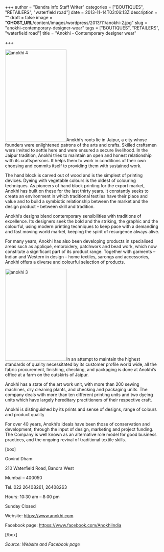 +++
author = "Bandra info Staff Writer"
categories = ["BOUTIQUES", "RETAILERS", "waterfield road"]
date = 2013-11-14T03:06:13Z
description = ""
draft = false
image = "__GHOST_URL__/content/images/wordpress/2013/11/anokhi-2.jpg"
slug = "anokhi-contemporary-designer-wear"
tags = ["BOUTIQUES", "RETAILERS", "waterfield road"]
title = "Anokhi - Contemporary designer wear"

+++


<p><a href="https://i1.wp.com/bandra.info/wp-content/uploads/2013/11/anokhi-4.jpg?ssl=1"><img loading="lazy" class="size-medium wp-image-4692 alignright" alt="anokhi 4" src="https://i1.wp.com/bandra.info/wp-content/uploads/2013/11/anokhi-4.jpg?resize=200%2C300&#038;ssl=1" width="200" height="300" srcset="https://i1.wp.com/bandra.info/wp-content/uploads/2013/11/anokhi-4.jpg?resize=200%2C300&amp;ssl=1 200w, https://i1.wp.com/bandra.info/wp-content/uploads/2013/11/anokhi-4.jpg?w=300&amp;ssl=1 300w" sizes="(max-width: 200px) 100vw, 200px" data-recalc-dims="1" /></a>Anokhi&#8217;s roots lie in Jaipur, a city whose founders were enlightened patrons of the arts and crafts. Skilled craftsmen were invited to settle here and were ensured a secure livelihood. In the Jaipur tradition, Anokhi tries to maintain an open and honest relationship with its craftspersons. It helps them to work in conditions of their own choosing and commits itself to providing them with sustained work.</p>
<p>The hand block is carved out of wood and is the simplest of printing devices. Dyeing with vegetable colours is the oldest of colouring techniques. As pioneers of hand block printing for the export market, Anokhi has built on these for the last thirty years. It constantly seeks to create an environment in which traditional textiles have their place and value and to build a symbiotic relationship between the market and the design product &#8211; between skill and tradition.</p>
<p>Anokhi&#8217;s designs blend contemporary sensibilities with traditions of excellence. Its designers seek the bold and the striking, the graphic and the colourful, using modern printing techniques to keep pace with a demanding and fast moving world market, keeping the spirit of resurgence always alive.</p>
<p>For many years, Anokhi has also been developing products in specialised areas such as appliqué, embroidery, patchwork and bead work, which now constitute a significant part of its product range. Together with garments &#8211; Indian and Western in design &#8211; home textiles, sarongs and accessories, Anokhi offers a diverse and colourful selection of products.</p>
<p><a href="https://i2.wp.com/bandra.info/wp-content/uploads/2013/11/anokhi-3.jpg?ssl=1"><img loading="lazy" class="size-medium wp-image-4694 alignleft" alt="anokhi 3" src="https://i2.wp.com/bandra.info/wp-content/uploads/2013/11/anokhi-3.jpg?resize=200%2C300&#038;ssl=1" width="200" height="300" srcset="https://i2.wp.com/bandra.info/wp-content/uploads/2013/11/anokhi-3.jpg?resize=200%2C300&amp;ssl=1 200w, https://i2.wp.com/bandra.info/wp-content/uploads/2013/11/anokhi-3.jpg?w=300&amp;ssl=1 300w" sizes="(max-width: 200px) 100vw, 200px" data-recalc-dims="1" /></a>In an attempt to maintain the highest standards of quality necessitated by its customer profile world wide, all the fabric procurement, finishing, checking, and packaging is done at Anokhi’s office at a farm on the outskirts of Jaipur.</p>
<p>Anokhi has a state of the art work unit, with more than 200 sewing machines, dry cleaning plants, and checking and packaging units. The company deals with more than ten different printing units and two dyeing units which have largely hereditary practitioners of their respective craft.</p>
<p>Anokhi is distinguished by its prints and sense of designs, range of colours and product quality</p>
<p>For over 40 years, Anokhi’s ideals have been those of conservation and development, through the input of design, marketing and project funding. The Company is well known as an alternative role model for good business practices, and the ongoing revival of traditional textile skills.</p>
<p>[box]</p>
<p>Govind Dham</p>
<p>210 Waterfield Road, Bandra West</p>
<p>Mumbai &#8211; 400050</p>
<p>Tel. 022 26408261, 26408263</p>
<p>Hours: 10:30 am – 8:00 pm</p>
<p>Sunday Closed</p>
<p>Website: <a href="https://www.anokhi.com">https://www.anokhi.com</a></p>
<p>Facebook page: <a href="httpss://www.facebook.com/AnokhiIndia">httpss://www.facebook.com/AnokhiIndia</a></p>
<p>[/box]</p>
<p><i>Source: Website and Facebook page</i></p>
<p>&nbsp;</p>



